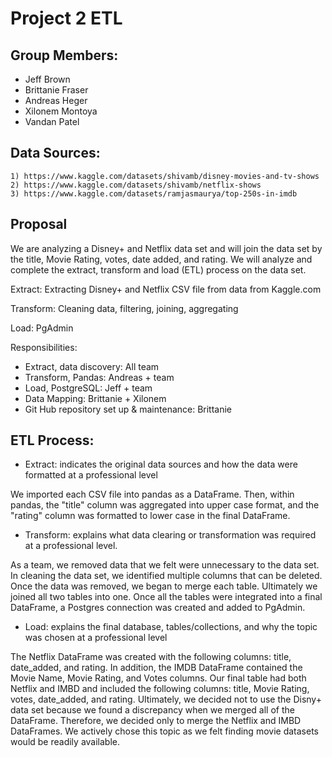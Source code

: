 # Project 2 ETL

## Group Members: 
- Jeff Brown
- Brittanie Fraser
- Andreas Heger
- Xilonem Montoya 
- Vandan Patel 

## Data Sources: 
    1) https://www.kaggle.com/datasets/shivamb/disney-movies-and-tv-shows
    2) https://www.kaggle.com/datasets/shivamb/netflix-shows
    3) https://www.kaggle.com/datasets/ramjasmaurya/top-250s-in-imdb

## Proposal 

We are analyzing a Disney+ and Netflix data set and will join the data set by the title, Movie Rating, votes, date added, and rating. We will analyze and complete the extract, transform and load (ETL) process on the data set.


Extract: Extracting Disney+ and Netflix CSV file from data from Kaggle.com 

Transform: Cleaning data, filtering, joining, aggregating 

Load: PgAdmin

Responsibilities: 

- Extract, data discovery: All team
- Transform, Pandas: Andreas + team
- Load, PostgreSQL: Jeff + team
- Data Mapping: Brittanie + Xilonem
- Git Hub repository set up & maintenance: Brittanie 

## ETL Process:

- Extract: indicates the original data sources and how the data were formatted at a professional level

We imported each CSV file into pandas as a DataFrame. Then, within pandas, the "title" column was aggregated into upper case format, and the "rating" column was formatted to lower case in the final DataFrame.   

- Transform: explains what data clearing or transformation was required at a professional level.

As a team, we removed data that we felt were unnecessary to the data set. In cleaning the data set, we identified multiple columns that can be deleted. Once the data was removed, we began to merge each table. Ultimately we joined all two tables into one. Once all the tables were integrated into a final DataFrame, a Postgres connection was created and added to PgAdmin.

- Load: explains the final database, tables/collections, and why the topic was chosen at a professional level

The Netflix DataFrame was created with the following columns: title, date_added, and rating. In addition, the IMDB DataFrame contained the Movie Name, Movie Rating, and Votes columns. Our final table had both Netflix and IMBD and included the following columns: title, Movie Rating, votes, date_added, and rating. Ultimately, we decided not to use the Disny+ data set because we found a discrepancy when we merged all of the DataFrame. Therefore, we decided only to merge the Netflix and IMBD DataFrames. We actively chose this topic as we felt finding movie datasets would be readily available. 

